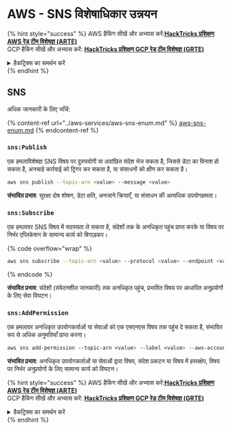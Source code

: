 # AWS - SNS विशेषाधिकार उन्नयन

{% hint style="success" %}
AWS हैकिंग सीखें और अभ्यास करें:<img src="/.gitbook/assets/image.png" alt="" data-size="line">[**HackTricks प्रशिक्षण AWS रेड टीम विशेषज्ञ (ARTE)**](https://training.hacktricks.xyz/courses/arte)<img src="/.gitbook/assets/image.png" alt="" data-size="line">\
GCP हैकिंग सीखें और अभ्यास करें: <img src="/.gitbook/assets/image (2).png" alt="" data-size="line">[**HackTricks प्रशिक्षण GCP रेड टीम विशेषज्ञ (GRTE)**<img src="/.gitbook/assets/image (2).png" alt="" data-size="line">](https://training.hacktricks.xyz/courses/grte)

<details>

<summary>हैकट्रिक्स का समर्थन करें</summary>

* [**सदस्यता योजनाएं**](https://github.com/sponsors/carlospolop) की जाँच करें!
* **शामिल हों** 💬 [**डिस्कॉर्ड समूह**](https://discord.gg/hRep4RUj7f) या [**टेलीग्राम समूह**](https://t.me/peass) या हमें **ट्विटर** 🐦 [**@hacktricks\_live**](https://twitter.com/hacktricks\_live)** पर फॉलो** करें।
* **हैकिंग ट्रिक्स साझा करें, हैकट्रिक्स** [**HackTricks**](https://github.com/carlospolop/hacktricks) और [**HackTricks Cloud**](https://github.com/carlospolop/hacktricks-cloud) github रेपो में PR जमा करके।

</details>
{% endhint %}

## SNS

अधिक जानकारी के लिए जाँचें:

{% content-ref url="../aws-services/aws-sns-enum.md" %}
[aws-sns-enum.md](../aws-services/aws-sns-enum.md)
{% endcontent-ref %}

### `sns:Publish`

एक हमलाविशेषज्ञ SNS विषय पर दुरुपयोगी या अवांछित संदेश भेज सकता है, जिससे डेटा का विनाश हो सकता है, अनचाहे कार्रवाई को ट्रिगर कर सकता है, या संसाधनों को क्षीण कर सकता है।
```bash
aws sns publish --topic-arn <value> --message <value>
```
**संभावित प्रभाव**: सुरक्षा दोष शोषण, डेटा क्षति, अनजाने क्रियाएँ, या संसाधन की अत्यधिक उपयोगक्षमता।

### `sns:Subscribe`&#x20;

एक हमलावर SNS विषय में सदस्यता ले सकता है, संदेशों तक के अनधिकृत पहुंच प्राप्त करके या विषय पर निर्भर एप्लिकेशन के सामान्य कार्य को बिगाड़कर।

{% code overflow="wrap" %}
```bash
aws sns subscribe --topic-arn <value> --protocol <value> --endpoint <value>
```
{% endcode %}

**संभावित प्रभाव**: संदेशों (संवेदनशील जानकारी) तक अनधिकृत पहुंच, प्रभावित विषय पर आधारित अनुप्रयोगों के लिए सेवा विघटन।

### `sns:AddPermission`&#x20;

एक हमलावर अनधिकृत उपयोगकर्ताओं या सेवाओं को एक एसएनएस विषय तक पहुंच दे सकता है, संभावित रूप से अधिक अनुमतियाँ प्राप्त करना।
```css
aws sns add-permission --topic-arn <value> --label <value> --aws-account-id <value> --action-name <value>
```
**संभावित प्रभाव**: अनधिकृत उपयोगकर्ताओं या सेवाओं द्वारा विषय, संदेश प्रकटन या विषय में हस्तक्षेप, विषय पर निर्भर अनुप्रयोगों के लिए सामान्य कार्य को विघटन।

{% hint style="success" %}
AWS हैकिंग सीखें और अभ्यास करें:<img src="/.gitbook/assets/image.png" alt="" data-size="line">[**HackTricks प्रशिक्षण AWS रेड टीम विशेषज्ञ (ARTE)**](https://training.hacktricks.xyz/courses/arte)<img src="/.gitbook/assets/image.png" alt="" data-size="line">\
GCP हैकिंग सीखें और अभ्यास करें: <img src="/.gitbook/assets/image (2).png" alt="" data-size="line">[**HackTricks प्रशिक्षण GCP रेड टीम विशेषज्ञ (GRTE)**<img src="/.gitbook/assets/image (2).png" alt="" data-size="line">](https://training.hacktricks.xyz/courses/grte)

<details>

<summary>हैकट्रिक्स का समर्थन करें</summary>

* [**सदस्यता योजनाएं**](https://github.com/sponsors/carlospolop) की जाँच करें!
* **शामिल हों** 💬 [**डिस्कॉर्ड समूह**](https://discord.gg/hRep4RUj7f) या [**टेलीग्राम समूह**](https://t.me/peass) या हमें **ट्विटर** 🐦 [**@hacktricks\_live**](https://twitter.com/hacktricks\_live)** पर फॉलो** करें।
* **हैकिंग ट्रिक्स साझा करें, हैकट्रिक्स**](https://github.com/carlospolop/hacktricks) और [**हैकट्रिक्स क्लाउड**](https://github.com/carlospolop/hacktricks-cloud) github रेपो में PR जमा करके।

</details>
{% endhint %}
